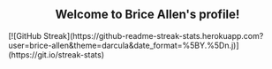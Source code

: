 <h2 align="center">
  Welcome to Brice Allen's profile!
</h2>
[![GitHub Streak](https://github-readme-streak-stats.herokuapp.com?user=brice-allen&theme=darcula&date_format=%5BY.%5Dn.j)](https://git.io/streak-stats)
